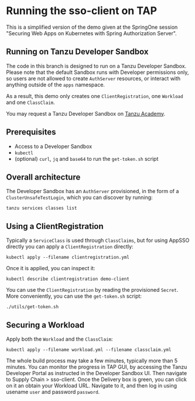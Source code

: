 # Running the sso-client on TAP

This is a simplified version of the demo given at the SpringOne session "Securing Web Apps on
Kubernetes with Spring Authorization Server".


## Running on Tanzu Developer Sandbox

The code in this branch is designed to run on a Tanzu Developer Sandbox. Please note that the
default Sandbox runs with Developer permissions only, so users are not allowed to create
`AuthServer` resources, or interact with anything outside of the `apps` namespace.

As a result, this demo only creates one `ClientRegistration`, one `Workload` and one `ClassClaim`.

You may request a Tanzu Developer Sandbox on
[Tanzu Academy](https://tanzu.academy/guides/developer-sandbox).


## Prerequisites

- Access to a Developer Sandbox
- `kubectl`
- (optional) `curl`, `jq` and `base64` to run the `get-token.sh` script


## Overall architecture

The Developer Sandbox has an `AuthServer` provisioned, in the form of a `ClusterUnsafeTestLogin`, which you can discover by running:

```
tanzu services classes list
```


## Using a ClientRegistration

Typically a `ServiceClass` is used through `ClassClaims`, but for using AppSSO directly you can
apply a `ClientRegistration` directly:

```
kubectl apply --filename clientregistration.yml
```

Once it is applied, you can inspect it:

```
kubectl describe clientregistration demo-client
```

You can use the `ClientRegistration` by reading the provisioned `Secret`. More conveniently, you can
use the `get-token.sh` script:

```
./utils/get-token.sh
```


## Securing a Workload

Apply both the `Workload` and the `ClassClaim`:

```
kubectl apply --filename workload.yml --filename classclaim.yml
```

The whole build process may take a few minutes, typically more than 5 minutes. You can monitor the
progress in TAP GUI, by accessing the Tanzu Developer Portal as instructed in the Developer Sandbox
UI. Then navigate to Supply Chain > sso-client. Once the Delivery box is green, you can click on it
an obtain your Workload URL. Navigate to it, and then log in using usename `user` and password 
`password`.
